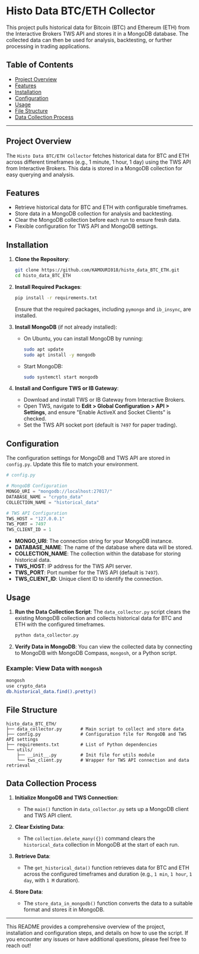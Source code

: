 # Histo Data BTC/ETH Collector

This project pulls historical data for Bitcoin (BTC) and Ethereum (ETH) from the Interactive Brokers TWS API and stores it in a MongoDB database. The collected data can then be used for analysis, backtesting, or further processing in trading applications.

## Table of Contents

- [Project Overview](#project-overview)
- [Features](#features)
- [Installation](#installation)
- [Configuration](#configuration)
- [Usage](#usage)
- [File Structure](#file-structure)
- [Data Collection Process](#data-collection-process)

---

## Project Overview

The `Histo Data BTC/ETH Collector` fetches historical data for BTC and ETH across different timeframes (e.g., 1 minute, 1 hour, 1 day) using the TWS API from Interactive Brokers. This data is stored in a MongoDB collection for easy querying and analysis.

## Features

- Retrieve historical data for BTC and ETH with configurable timeframes.
- Store data in a MongoDB collection for analysis and backtesting.
- Clear the MongoDB collection before each run to ensure fresh data.
- Flexible configuration for TWS API and MongoDB settings.

## Installation

1. **Clone the Repository**:

   ```bash
   git clone https://github.com/KAMOURI018/histo_data_BTC_ETH.git
   cd histo_data_BTC_ETH
   ```

2. **Install Required Packages**:

   ```bash
   pip install -r requirements.txt
   ```

   Ensure that the required packages, including `pymongo` and `ib_insync`, are installed.

3. **Install MongoDB** (if not already installed):

   - On Ubuntu, you can install MongoDB by running:
     ```bash
     sudo apt update
     sudo apt install -y mongodb
     ```
   - Start MongoDB:
     ```bash
     sudo systemctl start mongodb
     ```

4. **Install and Configure TWS or IB Gateway**:
   - Download and install TWS or IB Gateway from Interactive Brokers.
   - Open TWS, navigate to **Edit > Global Configuration > API > Settings**, and ensure "Enable ActiveX and Socket Clients" is checked.
   - Set the TWS API socket port (default is `7497` for paper trading).

## Configuration

The configuration settings for MongoDB and TWS API are stored in `config.py`. Update this file to match your environment.

```python
# config.py

# MongoDB Configuration
MONGO_URI = "mongodb://localhost:27017/"
DATABASE_NAME = "crypto_data"
COLLECTION_NAME = "historical_data"

# TWS API Configuration
TWS_HOST = "127.0.0.1"
TWS_PORT = 7497
TWS_CLIENT_ID = 1
```

- **MONGO_URI**: The connection string for your MongoDB instance.
- **DATABASE_NAME**: The name of the database where data will be stored.
- **COLLECTION_NAME**: The collection within the database for storing historical data.
- **TWS_HOST**: IP address for the TWS API server.
- **TWS_PORT**: Port number for the TWS API (default is `7497`).
- **TWS_CLIENT_ID**: Unique client ID to identify the connection.

## Usage

1. **Run the Data Collection Script**:
   The `data_collector.py` script clears the existing MongoDB collection and collects historical data for BTC and ETH with the configured timeframes.

   ```bash
   python data_collector.py
   ```

2. **Verify Data in MongoDB**:
   You can view the collected data by connecting to MongoDB with MongoDB Compass, `mongosh`, or a Python script.

### Example: View Data with `mongosh`

```bash
mongosh
use crypto_data
db.historical_data.find().pretty()
```

## File Structure

```
histo_data_BTC_ETH/
├── data_collector.py       # Main script to collect and store data
├── config.py               # Configuration file for MongoDB and TWS API settings
├── requirements.txt        # List of Python dependencies
└── utils/
    ├── __init__.py         # Init file for utils module
    └── tws_client.py       # Wrapper for TWS API connection and data retrieval
```

## Data Collection Process

1. **Initialize MongoDB and TWS Connection**:

   - The `main()` function in `data_collector.py` sets up a MongoDB client and TWS API client.

2. **Clear Existing Data**:

   - The `collection.delete_many({})` command clears the `historical_data` collection in MongoDB at the start of each run.

3. **Retrieve Data**:

   - The `get_historical_data()` function retrieves data for BTC and ETH across the configured timeframes and duration (e.g., `1 min`, `1 hour`, `1 day`, with `1 M` duration).

4. **Store Data**:
   - The `store_data_in_mongodb()` function converts the data to a suitable format and stores it in MongoDB.

---

This README provides a comprehensive overview of the project, installation and configuration steps, and details on how to use the script. If you encounter any issues or have additional questions, please feel free to reach out!
